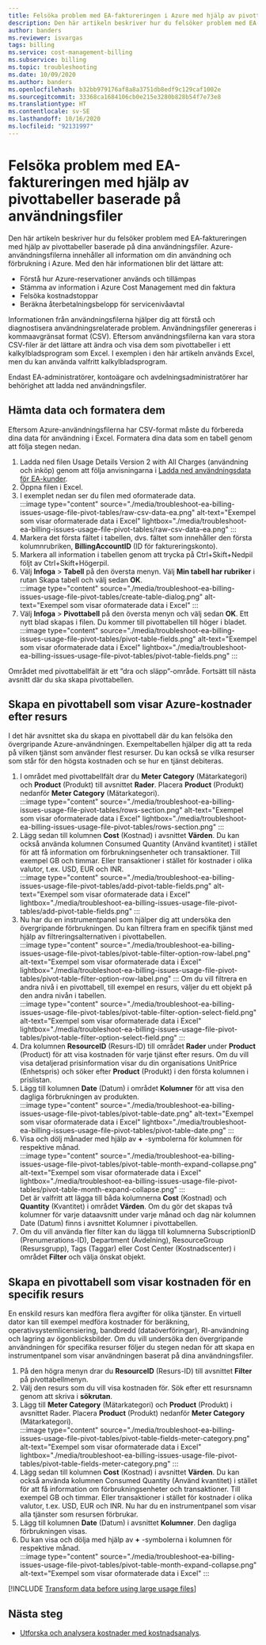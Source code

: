 ```yaml
---
title: Felsöka problem med EA-faktureringen i Azure med hjälp av pivottabeller baserade på användningsfiler
description: Den här artikeln beskriver hur du felsöker problem med EA-faktureringen (Enterprise-avtal) med hjälp av pivottabeller som skapats från dina CSV-användningsfiler.
author: banders
ms.reviewer: isvargas
tags: billing
ms.service: cost-management-billing
ms.subservice: billing
ms.topic: troubleshooting
ms.date: 10/09/2020
ms.author: banders
ms.openlocfilehash: b32bb979176af8a8a3751db8edf9c129caf1002e
ms.sourcegitcommit: 33368ca1684106cb0e215e3280b828b54f7e73e8
ms.translationtype: HT
ms.contentlocale: sv-SE
ms.lasthandoff: 10/16/2020
ms.locfileid: "92131997"
---
```

# <a name="troubleshoot-ea-billing-issues-with-usage-file-pivot-tables"></a>Felsöka problem med EA-faktureringen med hjälp av pivottabeller baserade på användningsfiler

Den här artikeln beskriver hur du felsöker problem med EA-faktureringen med hjälp av pivottabeller baserade på dina användningsfiler. Azure-användningsfilerna innehåller all information om din användning och förbrukning i Azure. Med den här informationen blir det lättare att:

- Förstå hur Azure-reservationer används och tillämpas
- Stämma av information i Azure Cost Management med din faktura
- Felsöka kostnadstoppar
- Beräkna återbetalningsbelopp för servicenivåavtal

Informationen från användningsfilerna hjälper dig att förstå och diagnostisera användningsrelaterade problem. Användningsfiler genereras i kommaavgränsat format (CSV). Eftersom användningsfilerna kan vara stora CSV-filer är det lättare att ändra och visa dem som pivottabeller i ett kalkylbladsprogram som Excel. I exemplen i den här artikeln används Excel, men du kan använda valfritt kalkylbladsprogram.

Endast EA-administratörer, kontoägare och avdelningsadministratörer har behörighet att ladda ned användningsfiler.

## <a name="get-the-data-and-format-it"></a>Hämta data och formatera dem

Eftersom Azure-användningsfilerna har CSV-format måste du förbereda dina data för användning i Excel. Formatera dina data som en tabell genom att följa stegen nedan.

1. Ladda ned filen Usage Details Version 2 with All Charges (användning och inköp) genom att följa anvisningarna i [Ladda ned användningsdata för EA-kunder](./download-azure-invoice-daily-usage-date.md#download-usage-for-ea-customers).
1. Öppna filen i Excel.
1. I exemplet nedan ser du filen med oformaterade data.  
    :::image type="content" source="./media/troubleshoot-ea-billing-issues-usage-file-pivot-tables/raw-csv-data-ea.png" alt-text="Exempel som visar oformaterade data i Excel" lightbox="./media/troubleshoot-ea-billing-issues-usage-file-pivot-tables/raw-csv-data-ea.png" :::
1. Markera det första fältet i tabellen, dvs. fältet som innehåller den första kolumnrubriken, **BillingAccountID** (ID för faktureringskonto).
1. Markera all information i tabellen genom att trycka på Ctrl+Skift+Nedpil följt av Ctrl+Skift+Högerpil.
1. Välj **Infoga** > **Tabell** på den översta menyn. Välj **Min tabell har rubriker** i rutan Skapa tabell och välj sedan **OK**.  
    :::image type="content" source="./media/troubleshoot-ea-billing-issues-usage-file-pivot-tables/create-table-dialog.png" alt-text="Exempel som visar oformaterade data i Excel" :::
1. Välj **Infoga** > **Pivottabell** på den översta menyn och välj sedan **OK**. Ett nytt blad skapas i filen. Du kommer till pivottabellen till höger i bladet.  
    :::image type="content" source="./media/troubleshoot-ea-billing-issues-usage-file-pivot-tables/pivot-table-fields.png" alt-text="Exempel som visar oformaterade data i Excel" lightbox="./media/troubleshoot-ea-billing-issues-usage-file-pivot-tables/pivot-table-fields.png" :::

Området med pivottabellfält är ett ”dra och släpp”-område. Fortsätt till nästa avsnitt där du ska skapa pivottabellen.

## <a name="create-pivot-table-to-view-azure-costs-by-resources"></a>Skapa en pivottabell som visar Azure-kostnader efter resurs

I det här avsnittet ska du skapa en pivottabell där du kan felsöka den övergripande Azure-användningen. Exempeltabellen hjälper dig att ta reda på vilken tjänst som använder flest resurser. Du kan också se vilka resurser som står för den högsta kostnaden och se hur en tjänst debiteras.

1. I området med pivottabellfält drar du **Meter Category** (Mätarkategori) och **Product** (Produkt) till avsnittet **Rader**. Placera **Product** (Produkt) nedanför **Meter Category** (Mätarkategori).  
    :::image type="content" source="./media/troubleshoot-ea-billing-issues-usage-file-pivot-tables/rows-section.png" alt-text="Exempel som visar oformaterade data i Excel" lightbox="./media/troubleshoot-ea-billing-issues-usage-file-pivot-tables/rows-section.png" :::
1. Lägg sedan till kolumnen **Cost** (Kostnad) i avsnittet **Värden**. Du kan också använda kolumnen Consumed Quantity (Använd kvantitet) i stället för att få information om förbrukningsenheter och transaktioner. Till exempel GB och timmar. Eller transaktioner i stället för kostnader i olika valutor, t.ex. USD, EUR och INR.  
    :::image type="content" source="./media/troubleshoot-ea-billing-issues-usage-file-pivot-tables/add-pivot-table-fields.png" alt-text="Exempel som visar oformaterade data i Excel" lightbox="./media/troubleshoot-ea-billing-issues-usage-file-pivot-tables/add-pivot-table-fields.png" :::
1. Nu har du en instrumentpanel som hjälper dig att undersöka den övergripande förbrukningen. Du kan filtrera fram en specifik tjänst med hjälp av filtreringsalternativen i pivottabellen.  
    :::image type="content" source="./media/troubleshoot-ea-billing-issues-usage-file-pivot-tables/pivot-table-filter-option-row-label.png" alt-text="Exempel som visar oformaterade data i Excel" lightbox="./media/troubleshoot-ea-billing-issues-usage-file-pivot-tables/pivot-table-filter-option-row-label.png" :::
    Om du vill filtrera en andra nivå i en pivottabell, till exempel en resurs, väljer du ett objekt på den andra nivån i tabellen.  
    :::image type="content" source="./media/troubleshoot-ea-billing-issues-usage-file-pivot-tables/pivot-table-filter-option-select-field.png" alt-text="Exempel som visar oformaterade data i Excel" lightbox="./media/troubleshoot-ea-billing-issues-usage-file-pivot-tables/pivot-table-filter-option-select-field.png" :::
1. Dra kolumnen **ResourceID** (Resurs-ID) till området **Rader** under **Product** (Product) för att visa kostnaden för varje tjänst efter resurs. Om du vill visa detaljerad prisinformation visar du din organisations UnitPrice (Enhetspris) och söker efter **Product** (Produkt) i den första kolumnen i prislistan.
1. Lägg till kolumnen **Date** (Datum) i området **Kolumner** för att visa den dagliga förbrukningen av produkten.  
    :::image type="content" source="./media/troubleshoot-ea-billing-issues-usage-file-pivot-tables/pivot-table-date.png" alt-text="Exempel som visar oformaterade data i Excel" lightbox="./media/troubleshoot-ea-billing-issues-usage-file-pivot-tables/pivot-table-date.png" :::
1. Visa och dölj månader med hjälp av **+** -symbolerna för kolumnen för respektive månad.  
    :::image type="content" source="./media/troubleshoot-ea-billing-issues-usage-file-pivot-tables/pivot-table-month-expand-collapse.png" alt-text="Exempel som visar oformaterade data i Excel" lightbox="./media/troubleshoot-ea-billing-issues-usage-file-pivot-tables/pivot-table-month-expand-collapse.png" :::  
    Det är valfritt att lägga till båda kolumnerna **Cost** (Kostnad) och **Quantity** (Kvantitet) i området **Värden**. Om du gör det skapas två kolumner för varje dataavsnitt under varje månad och dag när kolumnen Date (Datum) finns i avsnittet Kolumner i pivottabellen.
1. Om du vill använda fler filter kan du lägga till kolumnerna SubscriptionID (Prenumerations-ID), Department (Avdelning), ResourceGroup (Resursgrupp), Tags (Taggar) eller Cost Center (Kostnadscenter) i området **Filter** och välja önskat objekt.

## <a name="create-pivot-table-to-view-cost-for-a-specific-resource"></a>Skapa en pivottabell som visar kostnaden för en specifik resurs

En enskild resurs kan medföra flera avgifter för olika tjänster. En virtuell dator kan till exempel medföra kostnader för beräkning, operativsystemlicensiering, bandbredd (dataöverföringar), RI-användning och lagring av ögonblicksbilder. Om du vill undersöka den övergripande användningen för specifika resurser följer du stegen nedan för att skapa en instrumentpanel som visar användningen baserat på dina användningsfiler.

1. På den högra menyn drar du **ResourceID** (Resurs-ID) till avsnittet **Filter** på pivottabellmenyn.
1. Välj den resurs som du vill visa kostnaden för. Sök efter ett resursnamn genom att skriva i **sökrutan**.
1. Lägg till **Meter Category** (Mätarkategori) och **Product** (Produkt) i avsnittet Rader. Placera **Product** (Produkt) nedanför **Meter Category** (Mätarkategori).  
    :::image type="content" source="./media/troubleshoot-ea-billing-issues-usage-file-pivot-tables/pivot-table-fields-meter-category.png" alt-text="Exempel som visar oformaterade data i Excel" lightbox="./media/troubleshoot-ea-billing-issues-usage-file-pivot-tables/pivot-table-fields-meter-category.png" :::
1. Lägg sedan till kolumnen **Cost** (Kostnad) i avsnittet **Värden**. Du kan också använda kolumnen Consumed Quantity (Använd kvantitet) i stället för att få information om förbrukningsenheter och transaktioner. Till exempel GB och timmar. Eller transaktioner i stället för kostnader i olika valutor, t.ex. USD, EUR och INR. Nu har du en instrumentpanel som visar alla tjänster som resursen förbrukar.
1. Lägg till kolumnen **Date** (Datum) i avsnittet **Kolumner**. Den dagliga förbrukningen visas.
1. Du kan visa och dölja med hjälp av **+** -symbolerna i kolumnen för respektive månad.  
    :::image type="content" source="./media/troubleshoot-ea-billing-issues-usage-file-pivot-tables/pivot-table-month-expand-collapse.png" alt-text="Exempel som visar oformaterade data i Excel" :::

[!INCLUDE [Transform data before using large usage files](../../../includes/cost-management-billing-transform-data-before-using-large-usage-files.md)]

## <a name="next-steps"></a>Nästa steg

- [Utforska och analysera kostnader med kostnadsanalys](../costs/quick-acm-cost-analysis.md).